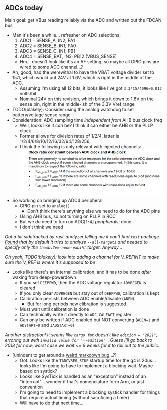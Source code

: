 ## ADCs today

Main goal: get VBus reading reliably via the ADC and written out the FDCAN bus

- Man it's been a while... refresher on ADC selections:
  1) ADC1 = SENSE_A, IN2; PA1
  1) ADC2 = SENSE_B, IN1; PA0
  1) ADC3 = SENSE_C, IN1; PB1
  1) ADC4 = SENSE_BAT, IN3; PB12  (VBUS_SENSE)
  - Hm... doesn't look like it's an AF setting, so maybe all GPIO pins are wired to some ADC channel...?
- Ah, good; had the werewithal to have the VBAT voltage divider set to 15:1, which would put 24V at 1.6V, which is right in the middle of the ADC.
  - Assuming I'm using all 12 bits, it looks like I've got `3.3*15/4096=0.012` volts/bit.
  - Nominal 24V on this revision, which brings it down to 1.6V on the sense pin, right in the middle-ish of the 3.3V Vref range
- TODO(blakely): Consider using the analog watchdog to set battery/voltage sense range
- Consideration: ADC sampling time _independent from_ AHB bus clock freq
  - Well, looks like it _can_ be? I think it can either be AHB or the PLLP clock
  - Former allows for division rates of 1/2/4, latter is 1/2/4/6/8/10/12/16/32/64/128/256
  - I think the following is only relevant with injected channels:
    ![](images/2021-07-28-19-26-45.png)
- So working on bringing up ADC4 peripheral
  - GPIO pin set to `analog()`
    - Don't think there's anything else we need to do for the ADC pins
  - Using AHB bus, so not turning on PLLP in RCC
  - But we _do_ need to turn on ADC[1-4] _peripherals_; done
  - I don't think we need

_Got a bit sidetracked by rust-analyzer telling me it can't find `test` package. [Found](https://github.com/rust-analyzer/rust-analyzer/issues/3801) that by default it tries to analyze `--all-targets` and needed to specify only the `thumbv7em-none-eabihf` target. Anyway..._

_Oh yeah, TODO(blakely): look into adding a channel for V_REFINT to make sure the V_REF is where it's supposed to be_

  - Looks like there's an internal calibration, and it has to be done _after_ waking from deep-powerdown
    - If you set `DEEPPWD`, then the ADC voltage regulator `ADVREGEN` is cleared
    - If you only clear `ADVREGEN` but stay out of `DEEPPWD`, calibration is kept
    - Calibration persists between ADC enable/disable (`ADEN`)
      - But for long periods new clibration is suggested
    - Must wait until calibration is done
    - Can technically write it directly to `ADC_CALFACT` register
    - Can only be written if ADC enabled but NOT converting (`ADEN=1` and `ADSTART=0` and `JADSTART=0`)

_Another distraction! It seems like `cargo fmt` doesn't like `edition = "2021"`, erroring out with `invalid value for '--edition' `. Guess I'll go back to 2018 for now; worst case we wait <= 6 weeks for it to roll out to the public._

  - [unindent to get around a [weird markdown bug](images/2021-07-29-00-01-32.png)...?]
    - Oof. Looks like the `TADCVREG_STUP` startup time for the g4 is 20us... looks like I'm going to have to implement a blocking wait. Maybe based on systick?
    - Looks like SysTick is handled as an "exception" instead of an "interrupt"... wonder if that's nomenclature form Arm, or just convention
    - I'm going to need to implement a blocking systick handler for things that require actual timing (without sacrificing a timer)
    - Will have to do that next time...
